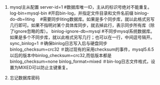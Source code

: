  1. mysql主从配置
 server-id=1        #数据库唯一ID，主从的标识号绝对不能重复。
 log-bin=mysql-bin    #开启bin-log，并指定文件目录和文件名前缀
 binlog-do-db=liting　  #需要同步liting数据库。如果是多个同步库，就以此格式另写几行即可。如果不指明对某个具体库同步，就去掉此行，表示同步所有库（除了ignore忽略的库）。
 binlog-ignore-db=mysql  #不同步mysql系统数据库。如果是多个不同步库，就以此格式另写几行；也可以在一行，中间逗号隔开。
 sync_binlog=1      ＃确保binlog日志写入后与硬盘同步
 binlog_checksum=crc32  ＃跳过现有的采用checksum的事件，mysql5.6.5以后的版本中binlog_checksum=crc32,而低版本都是binlog_checksum=none
 binlog_format=mixed   ＃bin-log日志文件格式，设置为MIXED可以防止主键重复。

 2. 忘记数据库密码
 